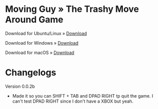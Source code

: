 # Moving Guy » The Trashy Move Around Game

Download for Ubuntu/Linux » [Download](https://github.com/StupidRepo/MovingGuyDownload/raw/master/MovingGuy.x86_64)

Download for Windows » [Download](https://github.com/StupidRepo/MovingGuyDownload/raw/master/MovingGuy.exe)

Download for macOS » [Download](https://github.com/StupidRepo/MovingGuyDownload/raw/master/MovingGuy.dmg)



# Changelogs

Version 0.0.2b
 - Made it so you can SHIFT + TAB and DPAD RIGHT tp quit the game. I can't test DPAD RIGHT since I don't have a XBOX but yeah.

